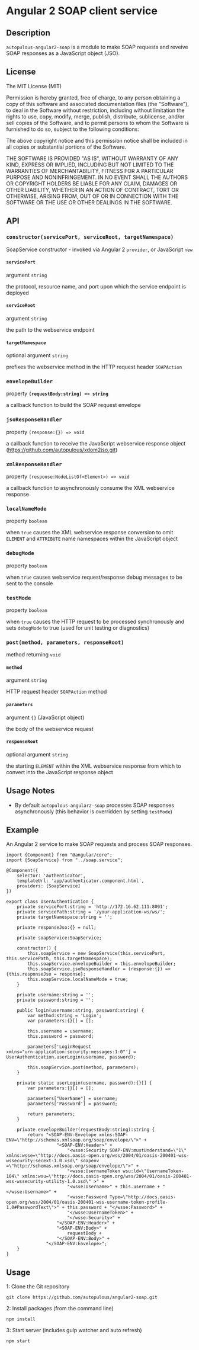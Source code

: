 # Angular 2 SOAP client service
## Description
`autopulous-angular2-soap` is a module to make SOAP requests and reveive SOAP responses as a JavaScript object (JSO).
## License
The MIT License (MIT)

Permission is hereby granted, free of charge, to any person obtaining a copy of this software and associated documentation files (the "Software"), to deal in the Software without restriction, including without limitation the rights to use, copy, modify, merge, publish, distribute, sublicense, and/or sell copies of the Software, and to permit persons to whom the Software is furnished to do so, subject to the following conditions:

The above copyright notice and this permission notice shall be included in all copies or substantial portions of the Software.

THE SOFTWARE IS PROVIDED "AS IS", WITHOUT WARRANTY OF ANY KIND, EXPRESS OR IMPLIED, INCLUDING BUT NOT LIMITED TO THE WARRANTIES OF MERCHANTABILITY, FITNESS FOR A PARTICULAR PURPOSE AND NONINFRINGEMENT. IN NO EVENT SHALL THE AUTHORS OR COPYRIGHT HOLDERS BE LIABLE FOR ANY CLAIM, DAMAGES OR OTHER LIABILITY, WHETHER IN AN ACTION OF CONTRACT, TORT OR OTHERWISE, ARISING FROM, OUT OF OR IN CONNECTION WITH THE SOFTWARE OR THE USE OR OTHER DEALINGS IN THE SOFTWARE.
## API
### `constructor(servicePort, serviceRoot, targetNamespace)`
SoapService constructor - invoked via Angular 2 `provider`, or JavaScript `new` 
#### `servicePort`
argument `string`

the protocol, resource name, and port upon which the service endpoint is deployed
#### `serviceRoot`
argument `string`
 
the path to the webservice endpoint
#### `targetNamespace`
optional argument `string`
 
prefixes the webservice method in the HTTP request header `SOAPAction`
### `envelopeBuilder`
property **`(requestBody:string) => string`**

a callback function to build the SOAP request envelope
### `jsoResponseHandler`
property `(response:{}) => void`
 
a callback function to receive the JavaScript webservice response object (https://github.com/autopulous/xdom2jso.git)
### `xmlResponseHandler` 
property `(response:NodeListOf<Element>) => void`

a callback function to asynchronously consume the XML webservice response 
### `localNameMode`
property `boolean`

when `true` causes the XML webservice response conversion to omit `ELEMENT` and `ATTRIBUTE` name namespaces within the JavaScript object
### `debugMode`
property `boolean`
 
when `true` causes webservice request/response debug messages to be sent to the console
### `testMode`
property `boolean`

when `true` causes the HTTP request to be processed synchronously and sets `debugMode` to true (used for unit testing or diagnostics)

### `post(method, parameters, responseRoot)`
method returning `void`

#### `method`
argument `string`
 
HTTP request header `SOAPAction` method 
#### `parameters`
argument `{}` (JavaScript object)

the body of the webservice request
#### `responseRoot`
optional argument `string`
 
the starting `ELEMENT` within the XML webservice response from which to convert into the JavaScript response object
## Usage Notes
* By default `autopulous-angular2-soap` processes SOAP responses asynchronously (this behavior is overridden by setting `testMode`)

## Example
An Angular 2 service to make SOAP requests and process SOAP responses.

    import {Component} from "@angular/core";
    import {SoapService} from "../soap.service";

    @Component({
        selector: 'authenticator',
        templateUrl: 'app/authenticator.component.html',
        providers: [SoapService]
    })

    export class UserAuthentication {
        private servicePort:string = 'http://172.16.62.111:8091';
        private servicePath:string = '/your-application-ws/ws/';
        private targetNamespace:string = '';

        private responseJso:{} = null;

        private soapService:SoapService;

        constructor() {
            this.soapService = new SoapService(this.servicePort, this.servicePath, this.targetNamespace);
            this.soapService.envelopeBuilder = this.envelopeBuilder;
            this.soapService.jsoResponseHandler = (response:{}) => {this.responseJso = response};
            this.soapService.localNameMode = true;
        }

        private username:string = '';
        private password:string = '';

        public login(username:string, password:string) {
            var method:string = 'Login';
            var parameters:{}[] = [];

            this.username = username;
            this.password = password;

            parameters['LoginRequest xmlns="urn:application:security:messages:1:0"'] = UserAuthentication.userLogin(username, password);

            this.soapService.post(method, parameters);
        }

        private static userLogin(username, password):{}[] {
            var parameters:{}[] = [];

            parameters["UserName"] = username;
            parameters['Password'] = password;

            return parameters;
        }

        private envelopeBuilder(requestBody:string):string {
            return "<SOAP-ENV:Envelope xmlns:SOAP-ENV=\"http://schemas.xmlsoap.org/soap/envelope/\">" +
                       "<SOAP-ENV:Header>" +
                           "<wsse:Security SOAP-ENV:mustUnderstand=\"1\" xmlns:wsse=\"http://docs.oasis-open.org/wss/2004/01/oasis-200401-wss-wssecurity-secext-1.0.xsd\" soapenv =\"http://schemas.xmlsoap.org/soap/envelope/\">" +
                           "<wsse:UsernameToken wsu:ld=\"UsernameToken-104\" xmlns:wsu=\"http://docs.oasis-open.org/wss/2004/01/oasis-200401-wss-wssecurity-utility-1.0.xsd\" >" +
                           "<wsse:Username>" + this.username + "</wsse:Username>" +
                           "<wsse:Password Type=\"http://docs.oasis-open.org/wss/2004/01/oasis-200401-wss-username-token-profile-1.0#PasswordText\">" + this.password + "</wsse:Password>" +
                           "</wsse:UsernameToken>" +
                           "</wsse:Security>" +
                       "</SOAP-ENV:Header>" +
                       "<SOAP-ENV:Body>" +
                           requestBody +
                       "</SOAP-ENV:Body>" +
                   "</SOAP-ENV:Envelope>";
        }
    }
## Usage
1: Clone the Git repository

    git clone https://github.com/autopulous/angular2-soap.git
2: Install packages (from the command line)
    
    npm install
3: Start server (includes gulp watcher and auto refresh)

    npm start